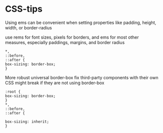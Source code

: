 # CSS-tips

Using ems can be convenient when setting properties like padding, height, width,
or border-radius


use rems for font sizes, pixels for borders, and ems for most other measures,
especially paddings, margins, and border radius

```
*,
::before,
::after {
box-sizing: border-box;
}
```

More robust universal border-box fix
third-party components with their own CSS might break if they are not using border-box 

```
:root {
box-sizing: border-box;
}
*,
::before,
::after {

box-sizing: inherit;
}
```
